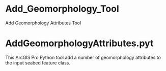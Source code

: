# Add_Geomorphology_Tool
Add Geomorphology Attributes Tool
# AddGeomorphologyAttributes.pyt
This ArcGIS Pro Python tool add a number of geomorphology attributes to the input seabed feature class.
